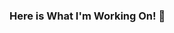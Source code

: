 ### Here is What I'm Working On! 👋

<!--
**ethankyle360/ethankyle360** is a ✨ _special_ ✨ repository because its `README.md` (this file) appears on your GitHub profile.

Here are some ideas to get you started:

- 🔭 I’m currently working on ... Bootstrap
- 🌱 I’m currently learning ... Bootstrap and JavaScript
- 👯 I’m looking to collaborate on ... Bootstrap
- 🤔 I’m looking for help with ... JavaScript
- 💬 Ask me about ... Anything related to Full Stack
- 📫 How to reach me: ...
- 😄 Pronouns: ... He/Him
- ⚡ Fun fact: ... I like playing soccer
-->
